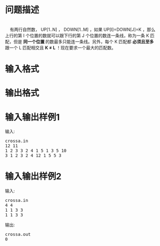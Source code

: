 

# 问题描述

<br/>
    有两行自然数， UP[1..N] ， DOWN[1..M] ，如果 UP[I]=DOWN[J]=K ，那么上行的第 I 个位置的数就可以跟下行的第 J 个位置的数连一条线，称为一条 K 匹配，但是 <strong>同一个位置 </strong>的数最多只能连一条线。另外，每个 K 匹配都 <strong>必须且至多 </strong>跟一个 L 匹配相交且 <strong>K </strong><strong>≠ </strong><strong>L </strong>！现在要求一个最大的匹配数。
</p>

# 输入格式



# 输出格式



# 输入输出样例1

输入:
</p>
<pre>crossa.in
12 11
1 2 3 3 2 4 1 5 1 3 5 10
3 1 2 3 2 4 12 1 5 5 3</pre>

# 输入输出样例2

输入:
</p>
<pre>crossa.in
4 4
1 1 3 3
1 1 3 3</pre>
<p>
输出:
</p>
<pre>crossa.out
0</pre>
